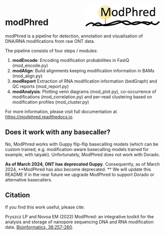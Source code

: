 <img align="right" height="70" src="/docs/logo.png">

# modPhred

modPhred is a pipeline for detection, annotation and visualisation of DNA/RNA modifications
from raw ONT data.

The pipeline consists of four steps / modules:
1. **modEncode**: Encoding modification probabilities in FastQ (mod_encode.py)  
2. **modAlign**: Build alignments keeping modification information in BAMs (mod_align.py)  
3. **modReport** Extraction of RNA modification information (bedGraph) and QC reports (mod_report.py)  
4. **modAnalysis**: Plotting venn diagrams (mod_plot.py), co-occurrence of modifications (mod_correlation.py) and per-read clustering based on modification profiles (mod_cluster.py)  

For more information, please visit full documentation at https://modphred.readthedocs.io. 

## Does it work with any basecaller?

No, ModPhred works with Guppy flip-flip basecalling models (which can be custom trained, e.g. modification-aware basecalling models trained for example, with taiyaki). 
Unfortunately, ModPhred does not work with Dorado.

**As of March 2024, ONT has deprecated Guppy**. Consequently, as of March 2024, **ModPhred has also become deprecated. **
We will update this README if in the near future we upgrade ModPhred to support Dorado or alternative basecallers. 

## Citation 
If you find this work useful, please cite:

Pryszcz LP and Novoa EM (2022) ModPhred: an integrative toolkit for the analysis
and storage of nanopore sequencing DNA and RNA modification data.
[Bioinformatics, 38:257-260](http://dx.doi.org/10.1093/bioinformatics/btab539).

